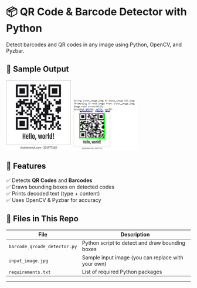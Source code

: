 # 📦 QR Code & Barcode Detector with Python

Detect barcodes and QR codes in any image using Python, OpenCV, and Pyzbar.

## 🧪 Sample Output

<!-- Display two images side by side -->
<p float="left">
  <img src="input_image.jpeg" width="35%" />
  <img src="output2.PNG" width="35%" />
</p>


## 🚀 Features

✅ Detects **QR Codes** and **Barcodes**  
✅ Draws bounding boxes on detected codes  
✅ Prints decoded text (type + content)  
✅ Uses OpenCV & Pyzbar for accuracy  

## 📂 Files in This Repo

| File                      | Description                                   |
|---------------------------|-----------------------------------------------|
| `barcode_qrcode_detector.py` | Python script to detect and draw bounding boxes |
| `input_image.jpg`         | Sample input image (you can replace with your own) |
| `requirements.txt`        | List of required Python packages              |

---


